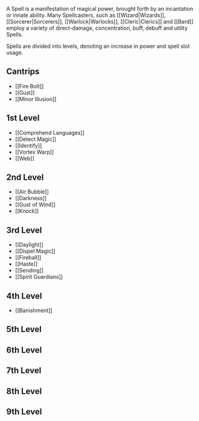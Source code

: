 A Spell is a manifestation of magical power, brought forth by an incantation or innate ability. Many Spellcasters, such as [[Wizard|Wizards]], [[Sorcerer|Sorcerers]], [[Warlock|Warlocks]], [[Cleric|Clerics]] and [[Bard]] employ a variety of direct-damage, concentration, buff, debuff and utility Spells.

Spells are divided into levels, denoting an increase in power and spell slot usage.

## Cantrips
* [[Fire Bolt]]
* [[Gust]]
* [[Minor Illusion]]

## 1st Level
* [[Comprehend Languages]]
* [[Detect Magic]]
* [[Identify]]
* [[Vortex Warp]]
* [[Web]]

## 2nd Level
* [[Air Bubble]]
* [[Darkness]]
* [[Gust of Wind]]
* [[Knock]]

## 3rd Level
* [[Daylight]]
* [[Dispel Magic]]
* [[Fireball]]
* [[Haste]]
* [[Sending]]
* [[Spirit Guardians]]

## 4th Level
* [[Banishment]]

## 5th Level

## 6th Level

## 7th Level

## 8th Level

## 9th Level